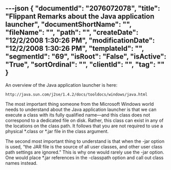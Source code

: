 ---json
{
  "documentId": "2076072078",
  "title": "Flippant Remarks about the Java application launcher",
  "documentShortName": "",
  "fileName": "",
  "path": "",
  "createDate": "12/2/2008 1:30:26 PM",
  "modificationDate": "12/2/2008 1:30:26 PM",
  "templateId": "",
  "segmentId": "69",
  "isRoot": "False",
  "isActive": "True",
  "sortOrdinal": "",
  "clientId": "",
  "tag": ""
}
---

An overview of the Java application launcher is here:

    http://java.sun.com/j2se/1.4.2/docs/tooldocs/windows/java.html

The most important thing someone from the Microsoft Windows world needs to understand about the Java application launcher is that we can execute a class with its fully qualified name—and this class does not correspond to a dedicated file on disk. Rather, this class can exist in any of the locations on the class path. It follows that you are not required to use a physical *.class or *.jar file in the class argument.

The second most important thing to understand is that when the -jar option is used, “the JAR file is the source of all user classes, and other user class path settings are ignored.” This is why one would rarely use the -jar option. One would place *.jar references in the -classpath option and call out class names instead.
